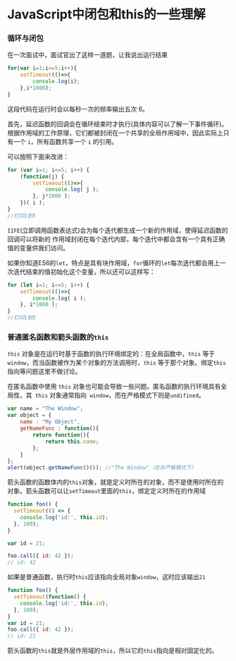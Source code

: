 # JavaScript中闭包和this的一些理解


### 循环与闭包

在一次面试中，面试官出了这样一道题，让我说出运行结果

```javascript
for(var i=1;i<=5;i++){
    setTimeout(()=>{
        console.log(i);
    },i*1000);
}
```
<!--more-->

这段代码在运行时会以每秒一次的频率输出五次 6。

首先，延迟函数的回调会在循环结束时才执行(具体内容可以了解一下事件循环)。根据作用域的工作原理，它们都被封闭在一个共享的全局作用域中，因此实际上只有一个 `i`，所有函数共享一个 `i` 的引用。

可以按照下面来改进：

```javascript
for (var i=1; i<=5; i++) {
	(function(j) {
		setTimeout(()=>{
			console.log( j );
		}, j*1000 );
	})( i );
}
//打印1到5
```

`IIFE`(立即调用函数表达式)会为每个迭代都生成一个新的作用域，使得延迟函数的回调可以将新的 作用域封闭在每个迭代内部，每个迭代中都会含有一个具有正确值的变量供我们访问。

如果你知道ES6的`let`，特点是具有块作用域，`for`循环的`let`每次迭代都会用上一次迭代结束的值初始化这个变量，所以还可以这样写：

```javascript
for (let i=1; i<=5; i++) {
	setTimeout(()=>{
		console.log( i );
	}, i*1000 );
}
//打印1到5
```

### 普通匿名函数和箭头函数的`this`

`this` 对象是在运行时基于函数的执行环境绑定的：在全局函数中，`this` 等于 `window`，而当函数被作为某个对象的方法调用时，`this` 等于那个对象。绑定`this`指向等问题这里不做讨论。

在匿名函数中使用 `this` 对象也可能会导致一些问题。匿名函数的执行环境具有全局性，其` this` 对象通常指向` window`，而在严格模式下则是`undifined`。

```javascript
var name = "The Window";
var object = {
	name : "My Object",
	getNameFunc : function(){
		return function(){
			return this.name;
		};
 	}
};
alert(object.getNameFunc()()); //"The Window"（在非严格模式下）
```

箭头函数的函数体内的`this`对象，就是定义时所在的对象，而不是使用时所在的对象。箭头函数可以让`setTimeout`里面的`this`，绑定定义时所在的作用域

```javascript
function foo() {
  setTimeout(() => {
    console.log('id:', this.id);
  }, 100);
}

var id = 21;

foo.call({ id: 42 });
// id: 42
```

如果是普通函数，执行时`this`应该指向全局对象`window`，这时应该输出`21`

```javascript
function foo() {
  setTimeout(function() {
    console.log('id:', this.id);
  }, 100);
}
var id = 21;
foo.call({ id: 42 });
// id: 21
```

箭头函数的`this`就是外层作用域的`this`，所以它的`this`指向是相对固定化的。
